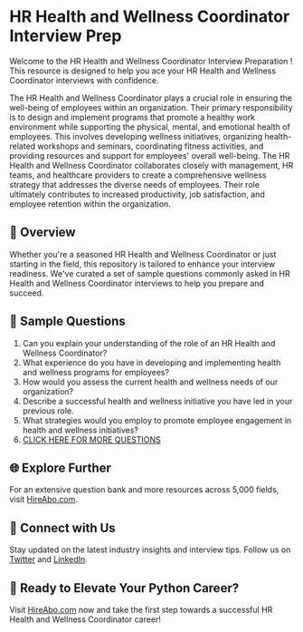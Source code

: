 # HR Health and Wellness Coordinator Interview Prep

Welcome to the HR Health and Wellness Coordinator Interview Preparation ! This resource is designed to help you ace your HR Health and Wellness Coordinator interviews with confidence.

The HR Health and Wellness Coordinator plays a crucial role in ensuring the well-being of employees within an organization. Their primary responsibility is to design and implement programs that promote a healthy work environment while supporting the physical, mental, and emotional health of employees. This involves developing wellness initiatives, organizing health-related workshops and seminars, coordinating fitness activities, and providing resources and support for employees' overall well-being. The HR Health and Wellness Coordinator collaborates closely with management, HR teams, and healthcare providers to create a comprehensive wellness strategy that addresses the diverse needs of employees. Their role ultimately contributes to increased productivity, job satisfaction, and employee retention within the organization.

## 🚀 Overview

Whether you're a seasoned HR Health and Wellness Coordinator or just starting in the field, this repository is tailored to enhance your interview readiness. We've curated a set of sample questions commonly asked in HR Health and Wellness Coordinator interviews to help you prepare and succeed.

## 📝 Sample Questions

1. Can you explain your understanding of the role of an HR Health and Wellness Coordinator?
2. What experience do you have in developing and implementing health and wellness programs for employees?
3. How would you assess the current health and wellness needs of our organization?
4. Describe a successful health and wellness initiative you have led in your previous role.
5. What strategies would you employ to promote employee engagement in health and wellness initiatives?
6. [CLICK HERE FOR MORE QUESTIONS](https://hireabo.com/job/1_1_48/HR%20Health%20and%20Wellness%20Coordinator)

## 🌐 Explore Further

For an extensive question bank and more resources across 5,000 fields, visit [HireAbo.com](https://www.hireabo.com).

## 📱 Connect with Us

Stay updated on the latest industry insights and interview tips. Follow us on [Twitter](https://twitter.com/hireabo) and [LinkedIn](https://www.linkedin.com/in/hire-abo-3609972a8/).

## 🚀 Ready to Elevate Your Python Career?

Visit [HireAbo.com](https://www.hireabo.com) now and take the first step towards a successful HR Health and Wellness Coordinator career!